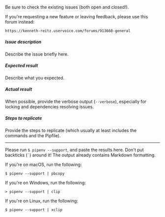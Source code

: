 Be sure to check the existing issues (both open and closed!).

If you're requesting a new feature or leaving feedback, please use this forum instead:

    https://kenneth-reitz.uservoice.com/forums/913660-general

##### Issue description

Describe the issue briefly here.

##### Expected result

Describe what you expected.

##### Actual result

When possible, provide the verbose output (`--verbose`), especially for locking and dependencies resolving issues.

##### Steps to replicate

Provide the steps to replicate (which usually at least includes the commands and the Pipfile).

---------------------------------------------------------------------------------------------------------------------------------------------------------------------------------------------------------------------------------------------------------------------------------------------------------------------------------------------------------------------------------------------------------------------------------------------------------------------------------------------------------------------------------------------------------------------------------------------------------------------------------------------------------------------------------------------------------------------------------------------------------------------------------------------------------------------------------------------------------------------------------------------------------------------------------------------------------------------------------------------------------------------------------------

Please run `$ pipenv --support`, and paste the results here. Don't put backticks (`` ` ``) around it! The output already contains Markdown formatting.

If you're on macOS, run the following:

    $ pipenv --support | pbcopy

If you're on Windows, run the following:

    > pipenv --support | clip

If you're on Linux, run the following:

    $ pipenv --support | xclip
